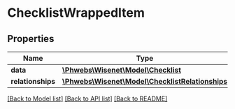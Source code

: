 # ChecklistWrappedItem

## Properties
Name | Type | Description | Notes
------------ | ------------- | ------------- | -------------
**data** | [**\Phwebs\Wisenet\Model\Checklist**](Checklist.md) |  | [optional] 
**relationships** | [**\Phwebs\Wisenet\Model\ChecklistRelationships**](ChecklistRelationships.md) |  | [optional] 

[[Back to Model list]](../../README.md#documentation-for-models) [[Back to API list]](../../README.md#documentation-for-api-endpoints) [[Back to README]](../../README.md)

